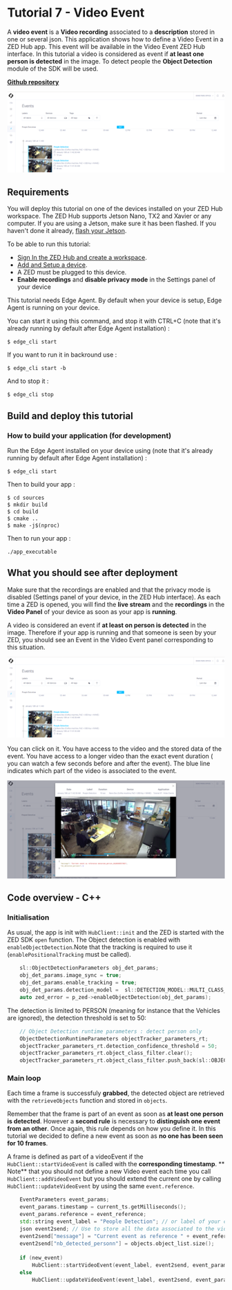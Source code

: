 # Tutorial 7 - Video Event

A **video event** is a **Video recording** associated to a **description** stored in one or several json.
This application shows how to define a Video Event in a ZED Hub app. This event will be available in the Video Event ZED Hub interface.
In this tutorial a video is considered as event if **at least one person is detected** in the image. To detect people the **Object Detection** module of the SDK will be used. 

[**Github repository**](https://github.com/stereolabs/cmp-examples/tree/main/tutorials/tutorial_07_video_event)

![](./images/event_detected_people.png " ")


## Requirements
You will deploy this tutorial on one of the devices installed on your ZED Hub workspace. The ZED Hub supports Jetson Nano, TX2 and Xavier or any computer. If you are using a Jetson, make sure it has been flashed. If you haven't done it already, [flash your Jetson](https://docs.nvidia.com/sdk-manager/install-with-sdkm-jetson/index.html).

To be able to run this tutorial:
- [Sign In the ZED Hub and create a workspace](https://www.stereolabs.com/docs/cloud/overview/get-started/).
- [Add and Setup a device](https://www.stereolabs.com/docs/cloud/overview/get-started/#add-a-camera).
- A ZED must be plugged to this device.
- **Enable recordings** and **disable privacy mode** in the Settings panel of your device

This tutorial needs Edge Agent. By default when your device is setup, Edge Agent is running on your device.

You can start it using this command, and stop it with CTRL+C (note that it's already running by default after Edge Agent installation) :
```
$ edge_cli start
```

If you want to run it in backround use :
```
$ edge_cli start -b
```

And to stop it :
```
$ edge_cli stop
```

## Build and deploy this tutorial

### How to build your application (for development)

Run the Edge Agent installed on your device using (note that it's already running by default after Edge Agent installation) :
```
$ edge_cli start
```

Then to build your app :
```
$ cd sources
$ mkdir build
$ cd build
$ cmake ..
$ make -j$(nproc)
```

Then to run your app :
```
./app_executable
```

## What you should see after deployment
Make sure that the recordings are enabled and that the privacy mode is disabled (Settings panel of your device, in the ZED Hub interface).
As each time a ZED is opened, you will find the **live stream** and the **recordings** in the **Video Panel** of your device as soon as your app is **running**.

A video is considered an event if **at least on person is detected** in the image. Therefore if your app is running and that someone is seen by your ZED, you should see an Event in the Video Event panel corresponding to this situation.

![](./images/event_detected_people.png " ")

You can click on it. You have access to the video and the stored data of the event. You have access to a longer video than the exact event duration ( you can watch a few seconds before and after the event). The blue line indicates which part of the video is associated to the event.

![](./images/event_visualisation.png " ")


## Code overview - C++

### Initialisation
As usual, the app is init with `HubClient::init` and the ZED is started with  the ZED SDK `open` function.
The Object detection is enabled with `enableObjectDetection`.Note that the tracking is required to use it (`enablePositionalTracking` must be called).

```c++
    sl::ObjectDetectionParameters obj_det_params;
    obj_det_params.image_sync = true;
    obj_det_params.enable_tracking = true;
    obj_det_params.detection_model =  sl::DETECTION_MODEL::MULTI_CLASS_BOX;
    auto zed_error = p_zed->enableObjectDetection(obj_det_params);
```

The detection is limited to PERSON (meaning for instance that the Vehicles are ignored), the detection threshold is set to 50:

```c++
    // Object Detection runtime parameters : detect person only
    ObjectDetectionRuntimeParameters objectTracker_parameters_rt;
    objectTracker_parameters_rt.detection_confidence_threshold = 50;
    objectTracker_parameters_rt.object_class_filter.clear();
    objectTracker_parameters_rt.object_class_filter.push_back(sl::OBJECT_CLASS::PERSON);
```


### Main loop

Each time a frame is successfuly **grabbed**, the detected object are retrieved with the `retrieveObjects` function and stored in `objects`.

Remember that the frame is part of an event as soon as **at least one person is detected**. However a **second rule** is necessary to **distinguish one event from an other**. Once again, this rule depends on how you define it. In this tutorial we decided to define a new event as soon as **no one has been seen for 10 frames**. 

A frame is defined as part of a videoEvent if the `HubClient::startVideoEvent` is called with the **corresponding timestamp**.
** Note** that you should not define a new Video event each time you call `HubClient::addVideoEvent` but you should extend the current one by calling `HubClient::updateVideoEvent` by using the same `event.reference`.

```c++
    EventParameters event_params;
    event_params.timestamp = current_ts.getMilliseconds();
    event_params.reference = event_reference;    
    std::string event_label = "People Detection"; // or label of your choice
    json event2send; // Use to store all the data associated to the video event. 
    event2send["message"] = "Current event as reference " + event_reference;
    event2send["nb_detected_personn"] = objects.object_list.size();

    if (new_event)
        HubClient::startVideoEvent(event_label, event2send, event_params);
    else
        HubClient::updateVideoEvent(event_label, event2send, event_params);


```